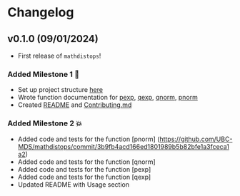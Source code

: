 # Changelog

<!--next-version-placeholder-->

## v0.1.0 (09/01/2024)

- First release of `mathdistops`!

### Added Milestone 1 🚀
- Set up project structure [here](https://github.com/UBC-MDS/mathdistops/commit/85d03c48e6c40e6c847fa62cb253ea741ba9007d)
- Wrote function documentation for [pexp](https://github.com/UBC-MDS/mathdistops/commit/b2bcb9e65ce584b8b95b859ddbcfbde18b8714db), [qexp](https://github.com/UBC-MDS/mathdistops/commit/69c1e85b38c34209ad840f706755790557e94881), [qnorm](https://github.com/UBC-MDS/mathdistops/commit/3166bf337375eee1829c5b30efc176f39188c7d5), [pnorm](https://github.com/UBC-MDS/mathdistops/commit/3166bf337375eee1829c5b30efc176f39188c7d5)
- Created [README](https://github.com/UBC-MDS/mathdistops/commit/0cd1c468e883f2afba0c69c43a9f1ffa57341f0f) and [Contributing.md](https://github.com/UBC-MDS/mathdistops/commit/6832d2c5006c84204edb0c4195e4e7f2cece68ad)

### Added Milestone 2 💥
- Added code and tests for the function [pnorm] (https://github.com/UBC-MDS/mathdistops/commit/3b9fb4acd166ed1801989b5b82bfe1a3fceca1a2)
- Added code and tests for the function [qnorm] 
- Added code and tests for the function [pexp]
- Added code and tests for the function [qexp]
- Updated README with Usage section